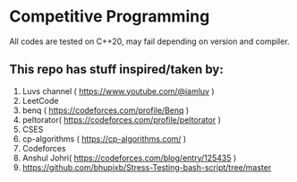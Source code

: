 # Competitive Programming

All codes are tested on C++20, may fail depending on version and compiler.

## This repo has stuff inspired/taken by:

1. Luvs channel ( https://www.youtube.com/@iamluv )
2. LeetCode
3. benq ( https://codeforces.com/profile/Benq )
4. peltorator( https://codeforces.com/profile/peltorator )
5. CSES
6. cp-algorithms ( https://cp-algorithms.com/ )
7. Codeforces
8. Anshul Johri( https://codeforces.com/blog/entry/125435 )
9. https://github.com/bhupixb/Stress-Testing-bash-script/tree/master
